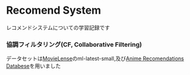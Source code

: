 # Recomend System

レコメンドシステムについての学習記録です

### 協調フィルタリング(CF, Collaborative Filtering)

データセットは[MovieLense](https://grouplens.org/datasets/movielens/)のml-latest-small,及び[Anime Recomendations Databese](https://www.kaggle.com/datasets/CooperUnion/anime-recommendations-database)を用いました
